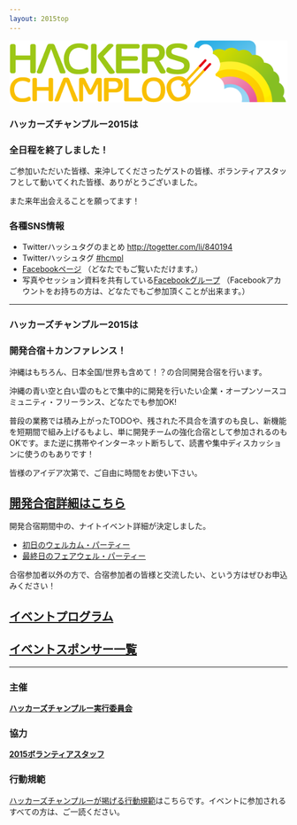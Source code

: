 ```yaml
---
layout: 2015top
---
```



![ハッカーズチャンプルー](/img/logo_sitetop.png)

### ハッカーズチャンプルー2015は
### 全日程を終了しました！


ご参加いただいた皆様、来沖してくださったゲストの皆様、ボランティアスタッフとして動いてくれた皆様、ありがとうございました。

また来年出会えることを願ってます！

### 各種SNS情報

* Twitterハッシュタグのまとめ http://togetter.com/li/840194
* Twitterハッシュタグ [#hcmpl](https://twitter.com/search?q=%23hcmpl&src=typd&vertical=default&f=tweets)
* [Facebookページ](https://www.facebook.com/hackerschamploo) （どなたでもご覧いただけます。）
* 写真やセッション資料を共有している[Facebookグループ](https://www.facebook.com/groups/hackerschamploo/) （Facebookアカウントをお持ちの方は、どなたでもご参加頂くことが出来ます。）

---



### ハッカーズチャンプルー2015は
### 開発合宿＋カンファレンス！


沖縄はもちろん、日本全国/世界も含めて！？の合同開発合宿を行います。

沖縄の青い空と白い雲のもとで集中的に開発を行いたい企業・オープンソースコミュニティ・フリーランス、どなたでも参加OK!

普段の業務では積み上がったTODOや、残された不具合を潰すのも良し、新機能を短期間で組み上げるもよし、単に開発チームの強化合宿として参加されるのもOKです。また逆に携帯やインターネット断ちして、読書や集中ディスカッションに使うのもありです！

皆様のアイデア次第で、ご自由に時間をお使い下さい。

## [開発合宿詳細はこちら](/2015/camp.html)

開発合宿期間中の、ナイトイベント詳細が決定しました。

* [初日のウェルカム・パーティー](https://hackers-champloo.doorkeeper.jp/events/26881)
* [最終日のフェアウェル・パーティー](https://hackers-champloo.doorkeeper.jp/events/26882)

合宿参加者以外の方で、合宿参加者の皆様と交流したい、という方はぜひお申込みください！

## [イベントプログラム](/2015/program.html)

## [イベントスポンサー一覧](/2015/sponsors.html)

---

### 主催

**[ハッカーズチャンプルー実行委員会](/about.html)**

### 協力

**[2015ボランティアスタッフ](/2015/staff.html)**

### 行動規範

[ハッカーズチャンプルーが掲げる行動規範](/policy.html)はこちらです。イベントに参加されるすべての方は、ご一読ください。

